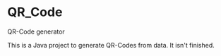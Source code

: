 # QR_Code
QR-Code generator

This is a Java project to generate QR-Codes from data. It isn't finished.
